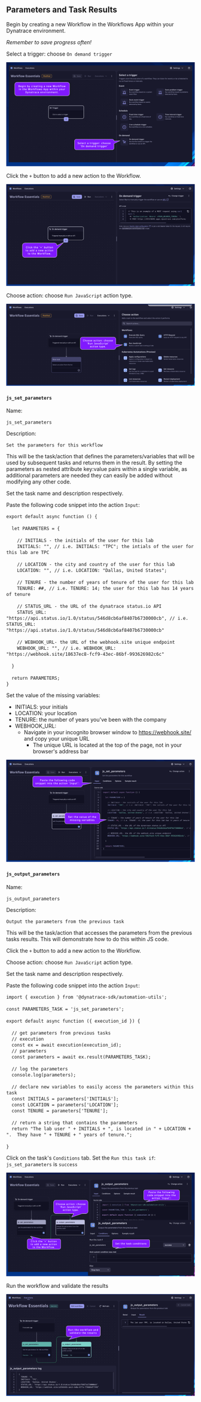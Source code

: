 ## Parameters and Task Results

Begin by creating a new Workflow in the Workflows App within your Dynatrace environment.

*Remember to save progress often!*

Select a trigger: choose `On demand trigger`

![../../../assets/images/02-workflow-trigger-type.png](../../../assets/images/02-workflow-trigger-type.png)

Click the `+` button to add a new action to the Workflow.

![../../../assets/images/02-add-first-action.png](../../../assets/images/02-add-first-action.png)

Choose action: choose `Run JavaScript` action type.

![../../../assets/images/02-set-parameters-choose-action.png](../../../assets/images/02-set-parameters-choose-action.png)


#### `js_set_parameters`

Name:
```text
js_set_parameters
```
Description:
```text
Set the parameters for this workflow
```

This will be the task/action that defines the parameters/variables that will be used by subsequent tasks and returns them in the result.  By setting the parameters as nested attribute key:value pairs within a single variable, as additional parameters are needed they can easily be added without modifying any other code.

Set the task name and description respectively.

Paste the following code snippet into the action `Input`:

```
export default async function () {

  let PARAMETERS = {

    // INITIALS - the initials of the user for this lab
    INITIALS: "", // i.e. INITIALS: "TPC"; the intials of the user for this lab are TPC
  
    // LOCATION - the city and country of the user for this lab
    LOCATION: "", // i.e. LOCATION: "Dallas, United States";
  
    // TENURE - the number of years of tenure of the user for this lab
    TENURE: ##, // i.e. TENURE: 14; the user for this lab has 14 years of tenure

    // STATUS_URL - the URL of the dynatrace status.io API
    STATUS_URL: "https://api.status.io/1.0/status/546d8cb6af8407b6730000cb", // i.e. STATUS_URL: "https://api.status.io/1.0/status/546d8cb6af8407b6730000cb"

    // WEBHOOK_URL- the URL of the webhook.site unique endpoint
    WEBHOOK_URL: "", // i.e. WEBHOOK_URL: "https://webhook.site/18637ec8-fcf9-43ec-86bf-993626982c6c"
  
  }
  
  return PARAMETERS;
}
```

Set the value of the missing variables:
- INITIALS: your initials
- LOCATION: your location
- TENURE: the number of years you've been with the company
- WEBHOOK_URL:
    * Navigate in your incognito browser window to https://webhook.site/ and copy your unique URL
      * The unique URL is located at the top of the page, not in your browser's address bar

![../../../assets/images/02-set-parameters-input.png](../../../assets/images/02-set-parameters-input.png)

#### `js_output_parameters`

Name:
```text
js_output_parameters
```
Description:
```text
Output the parameters from the previous task
```

This will be the task/action that accesses the parameters from the previous tasks results.  This will demonstrate how to do this within JS code.

Click the `+` button to add a new action to the Workflow.

Choose action: choose `Run JavaScript` action type.

Set the task name and description respectively.

Paste the following code snippet into the action `Input`:
```
import { execution } from '@dynatrace-sdk/automation-utils';

const PARAMETERS_TASK = 'js_set_parameters';

export default async function ({ execution_id }) {
  
  // get parameters from previous tasks
  // execution
  const ex = await execution(execution_id);
  // parameters
  const parameters = await ex.result(PARAMETERS_TASK);

  // log the parameters
  console.log(parameters);

  // declare new variables to easily access the parameters within this task
  const INITIALS = parameters['INITIALS'];
  const LOCATION = parameters['LOCATION'];
  const TENURE = parameters['TENURE'];

  // return a string that contains the parameters
  return "The lab user " + INITIALS + ", is located in " + LOCATION + ".  They have " + TENURE + " years of tenure.";
  
}
```

Click on the task's `Conditions` tab.  Set the `Run this task if`: `js_set_parameters` is `success`

![../../../assets/images/02-output-parameters-input.png](../../../assets/images/02-output-parameters-input.png)

Run the workflow and validate the results

![../../../assets/images/02-output-parameters-results.png](../../../assets/images/02-output-parameters-results.png)